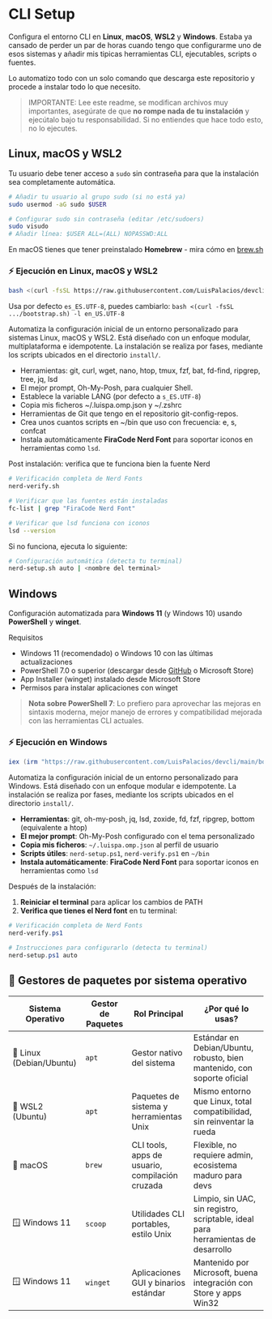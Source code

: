 # CLI Setup

Configura el entorno CLI en **Linux**, **macOS**, **WSL2** y **Windows**. Estaba ya cansado de perder un par de horas cuando tengo que configurarme uno de esos sistemas y añadir mis tipicas herramientas CLI, ejecutables, scripts o fuentes.

Lo automatizo todo con un solo comando que descarga este repositorio y procede a instalar todo lo que necesito.

> IMPORTANTE: Lee este readme, se modifican archivos muy importantes, asegúrate de que **no rompe nada de tu instalación** y ejecútalo bajo tu responsabilidad. Si no entiendes que hace todo esto, no lo ejecutes.

## Linux, macOS y WSL2

Tu usuario debe tener acceso a `sudo` sin contraseña para que la instalación sea completamente automática.

```bash
# Añadir tu usuario al grupo sudo (si no está ya)
sudo usermod -aG sudo $USER

# Configurar sudo sin contraseña (editar /etc/sudoers)
sudo visudo
# Añadir línea: $USER ALL=(ALL) NOPASSWD:ALL
```

En macOS tienes que tener preinstalado **Homebrew** - mira cómo en [brew.sh](https://brew.sh)

### ⚡ Ejecución en Linux, macOS y WSL2

```bash
bash <(curl -fsSL https://raw.githubusercontent.com/LuisPalacios/devcli/main/bootstrap.sh)
```

Usa por defecto `es_ES.UTF-8`, puedes cambiarlo: `bash <(curl -fsSL .../bootstrap.sh) -l en_US.UTF-8`

Automatiza la configuración inicial de un entorno personalizado para sistemas Linux, macOS y WSL2. Está diseñado con un enfoque modular, multiplataforma e idempotente. La instalación se realiza por fases, mediante los scripts ubicados en el directorio `install/`.

- Herramientas: git, curl, wget, nano, htop, tmux, fzf, bat, fd-find, ripgrep, tree, jq, lsd
- El mejor prompt, Oh-My-Posh, para cualquier Shell.
- Establece la variable LANG (por defecto a `s_ES.UTF-8`)
- Copia mis ficheros ~/.luispa.omp.json y ~/.zshrc
- Herramientas de Git que tengo en el repositorio git-config-repos.
- Crea unos cuantos scripts en ~/bin que uso con frecuencia: e, s, confcat
- Instala automáticamente **FiraCode Nerd Font** para soportar iconos en herramientas como `lsd`.

Post instalación: verifica que te funciona bien la fuente Nerd

```bash
# Verificación completa de Nerd Fonts
nerd-verify.sh

# Verificar que las fuentes están instaladas
fc-list | grep "FiraCode Nerd Font"

# Verificar que lsd funciona con iconos
lsd --version
```

Si no funciona, ejecuta lo siguiente:

```bash
# Configuración automática (detecta tu terminal)
nerd-setup.sh auto | <nombre del terminal>
```

## Windows

Configuración automatizada para **Windows 11** (y Windows 10) usando **PowerShell** y **winget**.

Requisitos

- Windows 11 (recomendado) o Windows 10 con las últimas actualizaciones
- PowerShell 7.0 o superior (descargar desde [GitHub](https://github.com/PowerShell/PowerShell/releases) o Microsoft Store)
- App Installer (winget) instalado desde Microsoft Store
- Permisos para instalar aplicaciones con winget

> **Nota sobre PowerShell 7**: Lo prefiero para aprovechar las mejoras en sintaxis moderna, mejor manejo de errores y compatibilidad mejorada con las herramientas CLI actuales.

### ⚡ Ejecución en Windows

```powershell
iex (irm "https://raw.githubusercontent.com/LuisPalacios/devcli/main/bootstrap.ps1")
```

Automatiza la configuración inicial de un entorno personalizado para Windows. Está diseñado con un enfoque modular e idempotente. La instalación se realiza por fases, mediante los scripts ubicados en el directorio `install/`.

- **Herramientas**: git, oh-my-posh, jq, lsd, zoxide, fd, fzf, ripgrep, bottom (equivalente a htop)
- **El mejor prompt**: Oh-My-Posh configurado con el tema personalizado
- **Copia mis ficheros**: `~/.luispa.omp.json` al perfil de usuario
- **Scripts útiles**: `nerd-setup.ps1`, `nerd-verify.ps1` en `~/bin`
- **Instala automáticamente**: **FiraCode Nerd Font** para soportar iconos en herramientas como `lsd`

Después de la instalación:

1. **Reiniciar el terminal** para aplicar los cambios de PATH
2. **Verifica que tienes el Nerd font** en tu terminal:

```powershell
# Verificación completa de Nerd Fonts
nerd-verify.ps1

# Instrucciones para configurarlo (detecta tu terminal)
nerd-setup.ps1 auto
```

## 🧰 Gestores de paquetes por sistema operativo

| Sistema Operativo     | Gestor de Paquetes | Rol Principal                                      | ¿Por qué lo usas?                                                                 |
|------------------------|--------------------|----------------------------------------------------|------------------------------------------------------------------------------------|
| 🐧 Linux (Debian/Ubuntu) | `apt`              | Gestor nativo del sistema                          | Estándar en Debian/Ubuntu, robusto, bien mantenido, con soporte oficial           |
| 🐧 WSL2 (Ubuntu)        | `apt`              | Paquetes de sistema y herramientas Unix            | Mismo entorno que Linux, total compatibilidad, sin reinventar la rueda            |
| 🍎 macOS               | `brew`             | CLI tools, apps de usuario, compilación cruzada    | Flexible, no requiere admin, ecosistema maduro para devs                          |
| 🪟 Windows 11          | `scoop`            | Utilidades CLI portables, estilo Unix              | Limpio, sin UAC, sin registro, scriptable, ideal para herramientas de desarrollo  |
| 🪟 Windows 11          | `winget`           | Aplicaciones GUI y binarios estándar               | Mantenido por Microsoft, buena integración con Store y apps Win32                 |
